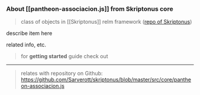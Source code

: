
### About [[pantheon-associacion.js]] from Skriptonus core
> class of objects in [[Skriptonus]] relm framework ([repo of Skriptonus][skriptonus-repo])

describe item here

related info, etc.


> for **getting started** guide check out 

---

> relates with repository on Github: https://github.com/Sarverott/skriptonus/blob/master/src/core/pantheon-associacion.js

[skriptonus-repo]: https://github.com/Sarverott/skriptonus#readme
